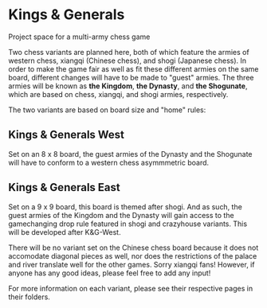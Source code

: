 # Kings & Generals
Project space for a multi-army chess game

Two chess variants are planned here, both of which feature the armies of western chess, xiangqi (Chinese chess), and shogi (Japanese chess). In order to make the game fair as well as fit these different armies on the same board, different changes will have to be made to "guest" armies. The three armies will be known as **the Kingdom**, **the Dynasty**, and **the Shogunate**, which are based on chess, xiangqi, and shogi armies, respectively.

The two variants are based on board size and "home" rules:

## Kings & Generals West

Set on an 8 x 8 board, the guest armies of the Dynasty and the Shogunate will have to conform to a western chess asymmmetric board.

## Kings & Generals East

Set on a 9 x 9 board, this board is themed after shogi. And as such, the guest armies of the Kingdom and the Dynasty will gain access to the gamechanging drop rule featured in shogi and crazyhouse variants. This will be developed after K&G-West.

There will be no variant set on the Chinese chess board because it does not accomodate diagonal pieces as well, nor does the restrictions of the palace and river translate well for the other games. Sorry xiangqi fans! However, if anyone has any good ideas, please feel free to add any input!

For more information on each variant, please see their respective pages in their folders.
